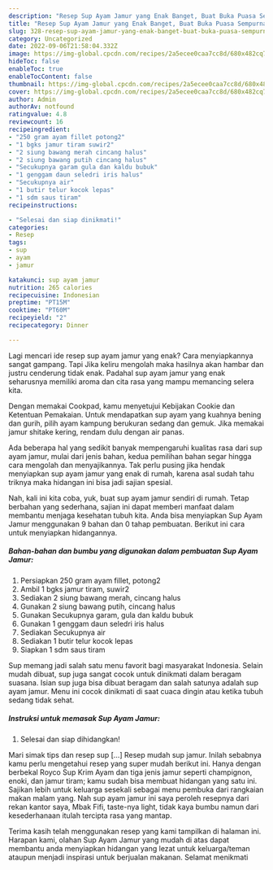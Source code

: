 ```yaml
---
description: "Resep Sup Ayam Jamur yang Enak Banget, Buat Buka Puasa Sempurna"
title: "Resep Sup Ayam Jamur yang Enak Banget, Buat Buka Puasa Sempurna"
slug: 328-resep-sup-ayam-jamur-yang-enak-banget-buat-buka-puasa-sempurna
category: Uncategorized
date: 2022-09-06T21:58:04.332Z
image: https://img-global.cpcdn.com/recipes/2a5ecee0caa7cc8d/680x482cq70/sup-ayam-jamur-foto-resep-utama.jpg
hideToc: false
enableToc: true
enableTocContent: false
thumbnail: https://img-global.cpcdn.com/recipes/2a5ecee0caa7cc8d/680x482cq70/sup-ayam-jamur-foto-resep-utama.jpg
cover: https://img-global.cpcdn.com/recipes/2a5ecee0caa7cc8d/680x482cq70/sup-ayam-jamur-foto-resep-utama.jpg
author: Admin
authorAv: notfound
ratingvalue: 4.8
reviewcount: 16
recipeingredient:
- "250 gram ayam fillet potong2"
- "1 bgks jamur tiram suwir2"
- "2 siung bawang merah cincang halus"
- "2 siung bawang putih cincang halus"
- "Secukupnya garam gula dan kaldu bubuk"
- "1 genggam daun seledri iris halus"
- "Secukupnya air"
- "1 butir telur kocok lepas"
- "1 sdm saus tiram"
recipeinstructions:

- "Selesai dan siap dinikmati!"
categories:
- Resep
tags:
- sup
- ayam
- jamur

katakunci: sup ayam jamur 
nutrition: 265 calories
recipecuisine: Indonesian
preptime: "PT15M"
cooktime: "PT60M"
recipeyield: "2"
recipecategory: Dinner

---
```



Lagi mencari ide resep sup ayam jamur yang enak? Cara menyiapkannya sangat gampang. Tapi Jika keliru mengolah maka hasilnya akan hambar dan justru cenderung tidak enak. Padahal sup ayam jamur yang enak seharusnya memiliki aroma dan cita rasa yang mampu memancing selera kita.


Dengan memakai Cookpad, kamu menyetujui Kebijakan Cookie dan Ketentuan Pemakaian. Untuk mendapatkan sup ayam yang kuahnya bening dan gurih, pilih ayam kampung berukuran sedang dan gemuk. Jika memakai jamur shitake kering, rendam dulu dengan air panas.

Ada beberapa hal yang sedikit banyak mempengaruhi kualitas rasa dari sup ayam jamur, mulai dari jenis bahan, kedua pemilihan bahan segar hingga cara mengolah dan menyajikannya. Tak perlu pusing jika hendak menyiapkan sup ayam jamur yang enak di rumah, karena asal sudah tahu triknya maka hidangan ini bisa jadi sajian spesial.


Nah, kali ini kita coba, yuk, buat sup ayam jamur sendiri di rumah. Tetap berbahan yang sederhana, sajian ini dapat memberi manfaat dalam membantu menjaga kesehatan tubuh kita. Anda bisa menyiapkan Sup Ayam Jamur menggunakan 9 bahan dan 0 tahap pembuatan. Berikut ini cara untuk menyiapkan hidangannya.

<!--inarticleads1-->

##### Bahan-bahan dan bumbu yang digunakan dalam pembuatan Sup Ayam Jamur:

1. Persiapkan 250 gram ayam fillet, potong2
1. Ambil 1 bgks jamur tiram, suwir2
1. Sediakan 2 siung bawang merah, cincang halus
1. Gunakan 2 siung bawang putih, cincang halus
1. Gunakan Secukupnya garam, gula dan kaldu bubuk
1. Gunakan 1 genggam daun seledri iris halus
1. Sediakan Secukupnya air
1. Sediakan 1 butir telur kocok lepas
1. Siapkan 1 sdm saus tiram


Sup memang jadi salah satu menu favorit bagi masyarakat Indonesia. Selain mudah dibuat, sup juga sangat cocok untuk dinikmati dalam beragam suasana. Isian sup juga bisa dibuat beragam dan salah satunya adalah sup ayam jamur. Menu ini cocok dinikmati di saat cuaca dingin atau ketika tubuh sedang tidak sehat. 

<!--inarticleads2-->

##### Instruksi untuk memasak Sup Ayam Jamur:


1. Selesai dan siap dihidangkan!

Mari simak tips dan resep sup […] Resep mudah sup jamur. Inilah sebabnya kamu perlu mengetahui resep yang super mudah berikut ini. Hanya dengan berbekal Royco Sup Krim Ayam dan tiga jenis jamur seperti champignon, enoki, dan jamur tiram; kamu sudah bisa membuat hidangan yang satu ini. Sajikan lebih untuk keluarga sesekali sebagai menu pembuka dari rangkaian makan malam yang. Nah sup ayam jamur ini saya peroleh resepnya dari rekan kantor saya, Mbak Fifi, taste-nya light, tidak kaya bumbu namun dari kesederhanaan itulah tercipta rasa yang mantap. 

Terima kasih telah menggunakan resep yang kami tampilkan di halaman ini. Harapan kami, olahan Sup Ayam Jamur yang mudah di atas dapat membantu anda menyiapkan hidangan yang lezat untuk keluarga/teman ataupun menjadi inspirasi untuk berjualan makanan. Selamat menikmati
